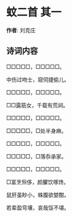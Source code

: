 # 蚊二首  其一

**作者**: 刘克庄

## 诗词内容

□□□□□，□□□□□。

中伤过吻士，窥伺捷偷儿。

□□□□□，□□□□□。

□□露筋女，千载有荒祠。

□□□□□，□□□□□。

□□□□□，□处半身麻。

□□□□□，□□□□□。

□□□□□，□落忝承家。

□□□□□，□□□□□。

□富烹炰侈，颜臞饮啄馋。

鼠肝虽眇小，蛛腹欲婪酣。

若辈盈穹壤，哀哉馁不堪。


